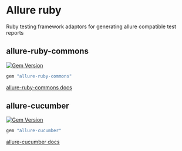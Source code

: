 # Allure ruby

Ruby testing framework adaptors for generating allure compatible test reports

## allure-ruby-commons

[![Gem Version](https://badge.fury.io/rb/allure-ruby-commons.svg)](https://badge.fury.io/rb/allure-ruby-commons)

```ruby
gem "allure-ruby-commons"
```

[allure-ruby-commons docs](allure-ruby-commons/README.md)

## allure-cucumber

[![Gem Version](https://badge.fury.io/rb/allure-cucumber.svg)](https://badge.fury.io/rb/allure-cucumber)

```ruby
gem "allure-cucumber"
```

[allure-cucumber docs](allure-cucumber/README.md)

